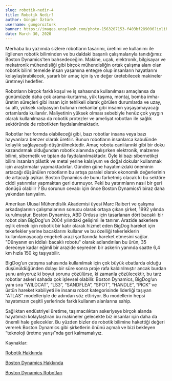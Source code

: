 ```yaml
---
slug: robotik-nedir-4
title: Robotik Nedir?
author: Güngör Öztürk
username: gungorozturk
banner: https://images.unsplash.com/photo-1563207153-f403bf289096?ixlib=rb-1.2.1&ixid=eyJhcHBfaWQiOjEyMDd9&auto=format&fit=crop&w=751&q=80
date: March 30, 2020
---
```


Merhaba bu yazımda sizlere robotların tasarımı, üretimi ve kullanımı ile ilgilenen robotik biliminden ve bu daldaki başarılı çalışmalarıyla tanıdığımız Boston Dynamics’ten bahsedeceğim. Makine, uçak, elektronik, bilgisayar ve mekatronik mühendisliği gibi birçok mühendisliğin ortak çalışma alanı olan robotik bilimi temelde insan yaşamına entegre olup insanların hayatlarını kolaylaştırabilecek, yararlı bir amaç için iş ve değer üretebilecek makineler üretmeyi hedefler.

Robotların birçok farklı koşul ve iş sahasında kullanılması amaçlansa da günümüzde daha çok arama-kurtarma, yük taşıma, montaj, bomba imha-üretim süreçleri gibi insan için tehlikeli olarak görülen durumlarda ve uzay, su altı, yüksek radyasyon bulunan mekanlar gibi insanın yaşayamayacağı ortamlarda kullanılır. Maliyetinin yüksek olması sebebiyle henüz çok yaygın olarak kullanılmasa da robotik protezler ve ameliyat robotları ile sağlık sektöründe de robotikten faydalanılmaktadır.

Robotlar her formda olabileceği gibi, bazı robotlar insana veya bazı hayvanlara benzer olarak üretilir. Bunun robotların insanlarca kabulünde kolaylık sağlayacağı düşünülmektedir. Amaç robota canlılarınki gibi bir doku kazandırmak olduğundan robotik alanında çalışırken elektronik, malzeme bilimi, sibernetik ve tıptan da faydalanılmaktadır. Öyle ki bazı sibernetikçi bilim insanları plâstik ve metal yerine kalsiyum ve doğal dokular kullanmak için araştırmalar yapmaktadırlar. Günden güne hayatımızdaki öneminin artacağı düşünülen robotların bu artışa paralel olarak ekonomik değerlerinin de artacağı aşikar. Boston Dynamics de bunu farketmiş olacak ki bu sektöre ciddi yatırımlar yapmaktan geri durmuyor. Peki bu yatırımların nasıl bir geri dönüşü olabilir ? Bu sorunun cevabı için önce Boston Dynamics’i biraz daha yakından tanıyalım.

Amerikan Ulusal Mühendislik Akademisi üyesi Marc Raibert ve çalışma arkadaşlarının çalışmalarının sonucu olarak ortaya çıkan şirket, 1992 yılında kurulmuştur. Boston Dynamics, ABD Ordusu için tasarlanan dört bacaklı bir robot olan BigDog'un 2004 yılındaki gelişimi ile tanınır. Arazide askerlere eşlik etmek için robotik bir katır olarak hizmet eden BigDog hareket için tekerlekler yerine bacaklarını kullanır ve bu özelliği tekerleklerin kullanılamayacağı engebeli arazi şartlarında hareket etmesini sağlar. "Dünyanın en iddialı bacaklı robotu" olarak adlandırılan bu ürün, 35 dereceye kadar eğimli bir arazide seyreden bir askerin yanında saatte 6,4 km hızla 150 kg taşıyabilir.

BigDog’un çatışma sahasında kullanılmak için çok büyük ebatlarda olduğu düşünüldüğünden dolayı bir süre sonra proje rafa kaldırılmıştır ancak burdan şunu anlıyoruz ki boyut sorunu çözülürse, ki zamanla çözülecektir, bu tarz robotlar askeri sahada çok işlevsel olabilir. Boston Dynamics, BigDog’un yanı sıra “WILDCAT”, “LS3”, “SANDFLEA”, “SPOT”, “HANDLE”, “PICK” ve üstün hareket kabiliyeti ile insansı robot kategorisinde liderliği taşıyan “ATLAS” modelleriyle de adından söz ettiriyor. Bu modellerin hepsi hayatımızın çeşitli yerlerinde farklı kullanım alanlarına sahip.

Sağlıktan endüstriyel üretime, taşımacılıktan askeriyeye birçok alanda hayatımızı kolaylaştıran bu makineler gelecekte biz insanlar için daha da önemli hale gelecekler. Bu yüzden bizler de robotik bilimine hakettiği değeri vererek Boston Dynamics gibi şirketlerin önünü açmalı ve bizi bekleyen “teknoloji üretme yarışı”nda geri kalmamalıyız.

Kaynaklar:

[Robotik Hakkında](https://tr.wikipedia.org/wiki/Robotik#Robotlar%C4%B1n_S%C4%B1n%C4%B1fland%C4%B1r%C4%B1lmas%C4%B1 "Robotik Hakkında")

[Boston Dynamics Hakkında](https://en.wikipedia.org/wiki/Boston_Dynamics "Boston Dynamics Hakkında")

[Boston Dynamics Robotları](https://www.bostondynamics.com/products "Boston Dynamics Robotları")